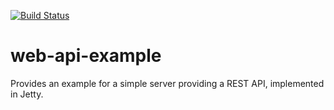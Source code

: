 [![Build Status](https://travis-ci.org/mxro/web-api-example.svg?branch=master)](https://travis-ci.org/mxro/web-api-example)

# web-api-example

Provides an example for a simple server providing a REST API, implemented in Jetty. 
